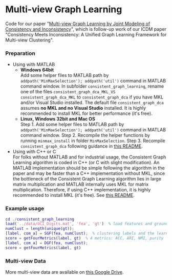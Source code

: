 # Multi-view Graph Learning
Code for our paper "[Multi-view Graph Learning by Joint Modeling of Consistency and Inconsistency](https://arxiv.org/abs/2008.10208)", which is follow-up work of our ICDM paper "Consistency Meets Inconsistency: A Unified Graph Learning Framework for Multi-view Clustering".


### Preparation
* Using with MATLAB
  * **Windows 64bit**  
  Add some helper files to MATLAB path by `addpath('MinMaxSelection'); addpath('util')` command in MATLAB command window. In subfolder `consistent_graph_learning`, rename one of the files `consistent_graph_dca_MKL_VS` `consistent_graph_dca_MKL` to `consistent_graph_dca` if you have MKL and/or Visual Studio installed. The default file `consistent_graph_dca` assumes **no MKL and no Visual Studio** installed. It is highly recommended to install MKL for better performance (it's free).
  * **Linux, Windows 32bit and Mac OS**  
  Step 1. Add some helper files to MATLAB path by `addpath('MinMaxSelection'); addpath('util')` command in MATLAB command window.
  Step 2. Recompile the helper functions by running `minmax_install` in folder `MinMaxSelection`.
  Step 3. Recompile `consistent_graph_dca` following guidance in [this README](https://github.com/youweiliang/Multi-view_Graph_Learning/tree/master/graph_learning_cpp).
* Using with C++ or C  
For folks without MATLAB and for industrial usage, the Consistent Graph Learning algorithm is coded in C++ (or C with slight modification). An MATLAB implementation should be simple following the algorithm in the paper and may be faster than a C++ implementation without MKL, since the bottleneck of the Consistent Graph Learning algorithm lies in large matrix multiplication and MATLAB internally uses MKL for matrix multiplication. Therefore, if using C++ implementation, it is highly recommended to install MKL (it's free). See [this README](https://github.com/youweiliang/Multi-view_Graph_Learning/tree/master/graph_learning_cpp).

### Example usage
```MATLAB
cd ./consistent_graph_learning
load('../data/UCI_Digits.mat', 'fea', 'gt')  % load features and ground truth
numClust = length(unique(gt)); 
[label, com_a] = SGF(fea, numClust);  % clustering labels and the learned consistent graph
score = getFourMetrics(label, gt)  % 4 metrics: ACC, ARI, NMI, purity
[label, com_a] = DGF(fea, numClust);
score = getFourMetrics(label, gt)
```

### Multi-view Data
More multi-view data are available on [this Google Drive](https://drive.google.com/drive/folders/1vzJ19eGy7sAyLTFtM4IWkKzZhFJsi134?usp=sharing "multi-view data").
